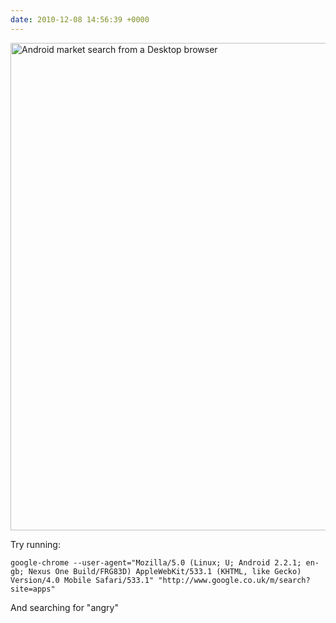 ```yaml
---
date: 2010-12-08 14:56:39 +0000
---
```


<a href="http://www.flickr.com/photos/hendry/5243536489/" title="Android market search from a Desktop browser by Kai Hendry, on Flickr"><img src="http://farm6.static.flickr.com/5007/5243536489_d14700aa3f_o.png" width="702" height="780" alt="Android market search from a Desktop browser" /></a>

Try running:

	google-chrome --user-agent="Mozilla/5.0 (Linux; U; Android 2.2.1; en-gb; Nexus One Build/FRG83D) AppleWebKit/533.1 (KHTML, like Gecko) Version/4.0 Mobile Safari/533.1" "http://www.google.co.uk/m/search?site=apps"


And searching for "angry"
